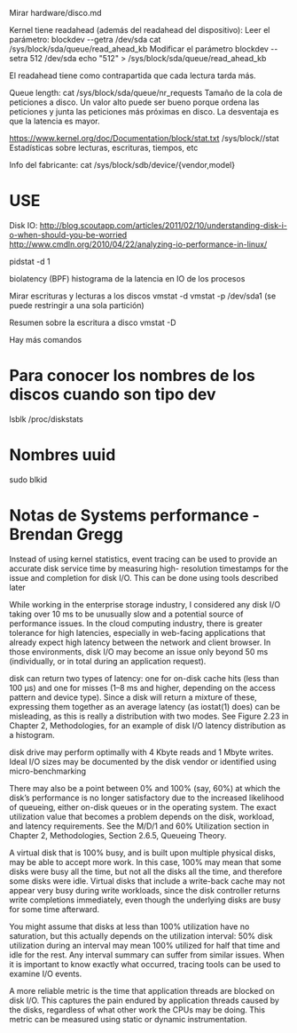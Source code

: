 Mirar hardware/disco.md

Kernel tiene readahead (además del readahead del dispositivo):
Leer el parámetro:
blockdev --getra /dev/sda
cat /sys/block/sda/queue/read_ahead_kb
Modificar el parámetro
blockdev --setra 512 /dev/sda
echo "512" > /sys/block/sda/queue/read_ahead_kb

El readahead tiene como contrapartida que cada lectura tarda más.

Queue length:
cat /sys/block/sda/queue/nr_requests
Tamaño de la cola de peticiones a disco.
Un valor alto puede ser bueno porque ordena las peticiones y junta las peticiones más próximas en disco.
La desventaja es que la latencia es mayor.

<https://www.kernel.org/doc/Documentation/block/stat.txt>
/sys/block/<dev>/stat
Estadísticas sobre lecturas, escrituras, tiempos, etc

Info del fabricante:
cat /sys/block/sdb/device/{vendor,model}

# USE

Disk IO:
<http://blog.scoutapp.com/articles/2011/02/10/understanding-disk-i-o-when-should-you-be-worried>
<http://www.cmdln.org/2010/04/22/analyzing-io-performance-in-linux/>

pidstat -d 1

biolatency (BPF)
histograma de la latencia en IO de los procesos

Mirar escrituras y lecturas a los discos
vmstat -d
vmstat -p /dev/sda1 (se puede restringir a una sola partición)

Resumen sobre la escritura a disco
vmstat -D

Hay más comandos

# Para conocer los nombres de los discos cuando son tipo dev

lsblk
/proc/diskstats

# Nombres uuid

sudo blkid

# Notas de Systems performance - Brendan Gregg

Instead of using kernel statistics, event tracing can be used to
provide an accurate disk service time by measuring high-
resolution timestamps for the issue and completion for disk
I/O. This can be done using tools described later

While working in the enterprise storage industry, I considered any disk I/O taking over 10 ms
to be unusually slow and a potential source of performance
issues. In the cloud computing industry, there is greater
tolerance for high latencies, especially in web-facing
applications that already expect high latency between the
network and client browser. In those environments, disk I/O
may become an issue only beyond 50 ms (individually, or in
total during an application request).

disk can return two types of
latency: one for on-disk cache hits (less than 100 μs) and one
for misses (1–8 ms and higher, depending on the access pattern
and device type). Since a disk will return a mixture of these,
expressing them together as an average latency (as iostat(1)
does) can be misleading, as this is really a distribution with
two modes. See Figure 2.23 in Chapter 2, Methodologies, for
an example of disk I/O latency distribution as a histogram.

disk drive may perform optimally with 4 Kbyte
reads and 1 Mbyte writes. Ideal I/O sizes may be documented
by the disk vendor or identified using micro-benchmarking

There may also be a point between 0% and 100% (say, 60%)
at which the disk’s performance is no longer satisfactory due
to the increased likelihood of queueing, either on-disk queues
or in the operating system. The exact utilization value that
becomes a problem depends on the disk, workload, and
latency requirements. See the M/D/1 and 60% Utilization
section in Chapter 2, Methodologies, Section 2.6.5, Queueing
Theory.

A virtual disk that is 100% busy, and is built upon multiple physical
disks, may be able to accept more work. In this case, 100% may mean
that some disks were busy all the time, but not all the disks all the time,
and therefore some disks were idle.
Virtual disks that include a write-back cache may not appear very busy
during write workloads, since the disk controller returns write
completions immediately, even though the underlying disks are busy for
some time afterward.

You might assume that disks at less than 100% utilization have
no saturation, but this actually depends on the utilization
interval: 50% disk utilization during an interval may mean
100% utilized for half that time and idle for the rest. Any
interval summary can suffer from similar issues. When it is
important to know exactly what occurred, tracing tools can be
used to examine I/O events.

A more reliable metric is the time that application threads are
blocked on disk I/O. This captures the pain endured by
application threads caused by the disks, regardless of what
other work the CPUs may be doing. This metric can be
measured using static or dynamic instrumentation.
